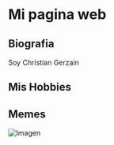 # Mi pagina web

## Biografia

Soy Christian Gerzain

## Mis Hobbies



## Memes

![Imagen](michaeljordan.gif)
